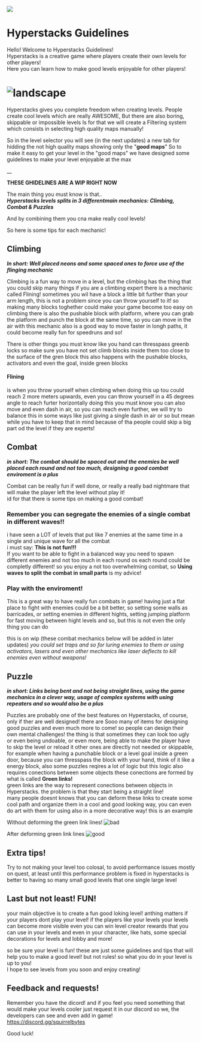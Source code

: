 ![](https://cdn.discordapp.com/attachments/505619813981356032/751805901748568185/QuestSide.png)
# Hyperstacks Guidelines
Hello! Welcome to Hyperstacks Guidelines!  
Hyperstacks is a creative game where players create their own levels for other players!  
Here you can learn how to make good levels enjoyable for other players!
# ![landscape](https://cdn.discordapp.com/attachments/505619813981356032/751806100315045918/CartelNewjdkaslzxczxczxxzzxczxczxzxcxczxczxc_zxczxczxczx.png)  

Hyperstacks gives you complete freedom when creating levels.
People create cool levels which are really AWESOME,
But there are also boring, skippable or impossible levels
Is for that we will create a Filtering system which consists in selecting high quality maps manually!

So in the level selector you will see (in the next updates)
a new tab for hidding the not high quality maps showing only the "**good maps**"
So to make it easy to get your level in the "good maps"
we have designed some guidelines to make your level enjoyable at the max

__                                        


**THESE GHIDELINES ARE A WIP RIGHT NOW**

The main thing you must know is that..  
***Hyperstacks levels splits in 3 differentmain mechanics:
Climbing, Combat & Puzzles***

And by combining them you cna make really cool levels!

So here is some tips for each mechanic!

## Climbing
***In short: Well placed neons and some spaced ones to force use of the flinging mechanic***  

Climbing is a fun way to move in a level, but the climbing has the thing that you could skip many things if you are a climbing expert
there is a mechanic called Flining!
sometimes you wil have a block a little bit further than your arm length, this is not a problem since you can throw yourself to it!
so making many blocks toghether could make your game become too easy on climbing
there is also the pushable block with platform, where you can grab the platform and punch the block at the same time, so you can move in the air with this mechanic
also is a good way to move faster in longh paths, it could become really fun for speedruns and so!

There is other things you must know like you hand can thresspass greenb locks so make sure you have not set climb blocks inside them too close to the surface of the gren block
this also happens with the pushable blocks, activators and even the goal, inside green blocks  

#### Flining
is when you throw yourself when climbing
when doing this up tou could reach 2 more meters upwards, even you can throw yourself in a 45 degrees angle to reach furter horizontally
doing this you must know you can also move and even dash in air, so you can reach even further, we will try to balance this in some ways like  just giving a single dash in air or so
but mean while you have to keep that in mind because of tha people could skip a big part od the level if they are experts!

## Combat
***in short: The combat should be spaced out and the enemies be well placed each round and not too much, designing a good combat enviroment is a plus***  

Combat can be really fun if well done, or really a really bad nightmare that will make the player left the level without play it!  
id for that there is some tips on making a good combat!

### Remember you can segregate the enemies of a single combat in different waves!!
i have seen a LOT of levels that put like 7 enemies at the same time in a single and unique wave for all the combat  
i must say: **This is not fun!!!**  
If you want to be able to fight in a balanced way you need to spawn different enemies and not too much in each round os each round could be completly different!
so you enjoy a not too overwhelming combat, so **Using waves to split the combat in small parts** is my advice!  

### Play with the enviroment!
This is a great way to have really fun combats in game!
having just a flat place to fight with enemies could be a bit better, so setting some walls as barricades, or setting enemies in different hights, setting jumping platform for fast moving between hight levels and so, but this is not even the only thing you can do

this is on wip (these combat mechanics below will be added in later updates)
*you could set traps and so for luring enemies to them or using activators, lasers and even other mechanics like laser deflects to kill enemies even without weapons!*


## Puzzle
***in short: Links being bent and not being straight lines, using the game mechanics in a clever way, usage of complex systems with using repeaters and so would also be a plus***

Puzzles are probably one of the best features on Hyperstacks, of course, only if ther are well designed!
there are Sooo many of items for designing good puzzles and even much more to come!
so people can design their own mental challenges!
the thing is that sometimes they can look too ugly or even being undoable, or even more, being able to make the player have to skip the level or reload it
other ones are directly not needed or skippable, for example when having a punchable block or a level goal inside a green door, because you can thresspass the block with your hand, think of it like a energy block, also some puzzles reqires a lot of logic but this logic also requires conections between some objects
these conections are formed by what is called **Green links!**  
green links are the way to represent conections between objects in Hyperstacks.
the problem is that they start being a straight line!  
many people doesnt knows that you can deform these links to create some cool path and organize them in a cool and good looking way, you can even do art with them for using also in a more decorative way!
this is an example

Without deforming the green link lines!
![bad](https://cdn.discordapp.com/attachments/505619813981356032/752134859505532998/unknown.png)

After deforming green link lines
![good](https://cdn.discordapp.com/attachments/505619813981356032/752134931945357352/unknown.png)


## Extra tips!
Try to not making your level too colosal, to avoid performance issues mostly on quest, at least until this performance problem is fixed
in hyperstacks is better to having so many small good levels that one single large level


## Last but not least! FUN!
your main objective is to create a fun good loking level!
anthing matters if your players dont play your level!
if the players like your levels your levels can become more visible even you can win level creator rewards that you can use in your levels and even in your character, like hats, some special decorations for levels and lobby and more!

so be sure your level is fun!
these are just some guidelines and tips that will help you to make a good level! but not rules!
so what you do in your level is up to you!  
I hope to see levels from you soon and enjoy creating!


## Feedback and requests!
Remember you have the dicord! and if you feel you need something that would make your levels cooler just request it in our discord
so we, the developers can see and even add in game!  
https://discord.gg/squirrelbytes

Good luck!
